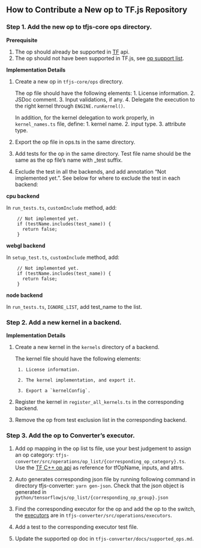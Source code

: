## How to Contribute a New op to TF.js Repository

### Step 1. Add the new op to tfjs-core ops directory.
**Prerequisite**
1. The op should already be supported in [TF](https://www.tensorflow.org/api_docs/python/tf/all_symbols) api.
2. The op should not have been supported in TF.js, see [op support list](https://github.com/tensorflow/tfjs/blob/master/tfjs-converter/docs/supported_ops.md).

**Implementation Details**
1. Create a new op in `tfjs-core/ops` directory.

    The op file should have the following elements:
        1. License information.
        2. JSDoc comment.
        3. Input validations, if any.
        4. Delegate the execution to the right kernel through `ENGINE.runKernel()`.

    In addition, for the kernel delegation to work properly, in `kernel_names.ts`
  file, define:
        1. kernel name.
        2. input type.
        3. attribute type.

2. Export the op file in ops.ts in the same directory.
3. Add tests for the op in the same directory. Test file name should be the same as the op file’s name with _test suffix.
4. Exclude the test in all the backends, and add annotation “Not implemented yet.”. See below for where to exclude the test in each backend:

**cpu backend**

In `run_tests.ts`, `customInclude` method, add:
```
    // Not implemented yet.
    if (testName.includes(test_name)) {
      return false;
    }
```

**webgl backend**

In `setup_test.ts`, `customInclude` method, add:
```
    // Not implemented yet.
    if (testName.includes(test_name)) {
      return false;
    }
```

**node backend**

In `run_tests.ts`, `IGNORE_LIST`, add test_name to the list.

### Step 2. Add a new kernel in a backend.
**Implementation Details**
1. Create a new kernel in the `kernels` directory of a backend.

    The kernel file should have the following elements:

        1. License information.

        2. The kernel implementation, and export it.

        3. Export a `kernelConfig`.

2. Register the kernel in `register_all_kernels.ts` in the corresponding backend.

3. Remove the op from test exclusion list in the corresponding backend.

### Step 3. Add the op to Converter’s executor.
1. Add op mapping in the op list ts file, use your best judgement to assign an op category: `tfjs-converter/src/operations/op_list/{corresponding_op_category}.ts`. Use
the [TF C++ op api](https://www.tensorflow.org/api_docs/cc/) as reference for tfOpName, inputs, and attrs.

2. Auto generates corresponding json file by running following command in directory tfjs-converter: `yarn gen-json`. Check that the json object is generated in `python/tensorflowjs/op_list/{corresponding_op_group}.json`

3. Find the corresponding executor for the op and add the op to the switch, the [executors](https://github.com/tensorflow/tfjs/tree/master/tfjs-converter/src/operations/executors) are in `tfjs-converter/src/operations/executors`.

4. Add a test to the corresponding executor test file.

5. Update the supported op doc in `tfjs-converter/docs/supported_ops.md`.
